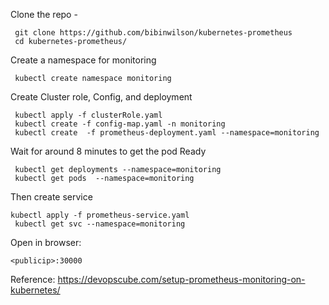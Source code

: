 
Clone the repo - 
 
     git clone https://github.com/bibinwilson/kubernetes-prometheus
     cd kubernetes-prometheus/
     
Create a namespace for monitoring

     kubectl create namespace monitoring

Create Cluster role, Config, and deployment

     kubectl apply -f clusterRole.yaml
     kubectl create -f config-map.yaml -n monitoring
     kubectl create  -f prometheus-deployment.yaml --namespace=monitoring

Wait for around 8 minutes to get the pod Ready 

     kubectl get deployments --namespace=monitoring
     kubectl get pods  --namespace=monitoring

Then create service   

    kubectl apply -f prometheus-service.yaml
     kubectl get svc --namespace=monitoring

Open in browser:

    <publicip>:30000


Reference: 
https://devopscube.com/setup-prometheus-monitoring-on-kubernetes/
